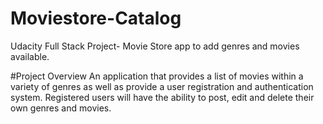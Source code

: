 # Moviestore-Catalog
Udacity Full Stack Project- Movie Store app to add genres and movies available.  

#Project Overview
An application that provides a list of movies within a variety of genres as well as provide a user registration and authentication system. Registered users will have the ability to post, edit and delete their own genres and movies.

#
